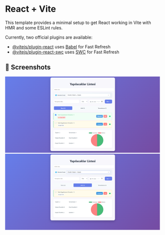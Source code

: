 # React + Vite

This template provides a minimal setup to get React working in Vite with HMR and some ESLint rules.

Currently, two official plugins are available:

- [@vitejs/plugin-react](https://github.com/vitejs/vite-plugin-react/blob/main/packages/plugin-react/README.md) uses [Babel](https://babeljs.io/) for Fast Refresh
- [@vitejs/plugin-react-swc](https://github.com/vitejs/vite-plugin-react-swc) uses [SWC](https://swc.rs/) for Fast Refresh

## 📸 **Screenshots**  
<p align="center">
  <img src="https://github.com/dev-yuci/React-TodoApp/blob/master/TodoApp-1.png" width="1000">
  <img src="https://github.com/dev-yuci/React-TodoApp/blob/master/TodoApp-2.png" width="1000">
</p>
